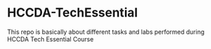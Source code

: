 # HCCDA-TechEssential
This repo is basically about different tasks and labs performed during HCCDA Tech Essential Course
